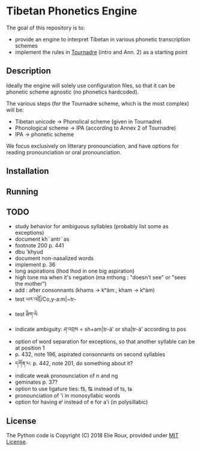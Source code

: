 # Tibetan Phonetics Engine

The goal of this repository is to:
- provide an engine to interpret Tibetan in various phonetic transcription schemes
- implement the rules in [Tournadre](http://www.worldcat.org/oclc/916715611) (intro and Ann. 2) as a starting point

## Description

Ideally the engine will solely use configuration files, so that it can be phonetic scheme agnostic (no phonetics hardcoded).

The various steps (for the Tournadre scheme, which is the most complex) will be:
- Tibetan unicode -> Phonolical scheme (given in Tournadre)
- Phonological scheme -> IPA (according to Annex 2 of Tournadre)
- IPA -> phonetic scheme

We focus exclusively on litterary pronounciation, and have options for reading pronounciation or oral pronounciation.

## Installation

## Running

## TODO

- study behavior for ambiguous syllables (probably list some as exceptions)
- document kh¨antr¨as
- footnote 200 p. 441
- dbu 'khyud
- document non-nasalized words
- implement p. 36
- long aspirations (lhod lhod in one big aspiration)
- high tone ma when it's negation (ma mthong : "doesn't see" or "sees the mother")
- add : after consonnants (khams -> kʰâmː, kham -> kʰàm)
- test ཡར་འབྲོ/Co,y-a:m|~tr-
- test ཐིག་ལེ
- indicate ambiguity: ཤ་འབྲས = sh+am|tr-ä' or sha|tr-ä' according to pos
- option of word separation for exceptions, so that another syllable can be at position 1
- p. 432, note 196, aspirated consonnants on second syllables
- དགོན་པ: p. 442, note 201, do something about it?
- indicate weak pronounciation of n and ng
- geminates p. 37?
- option to use ligature ties: t͡s, t͡ɕ instead of ts, tɕ
- pronounciation of 'i in monosyllabic words
- option for having eʲ instead of e for a'i (in polysillabic)

## License

The Python code is Copyright (C) 2018 Elie Roux, provided under [MIT License](LICENSE).
